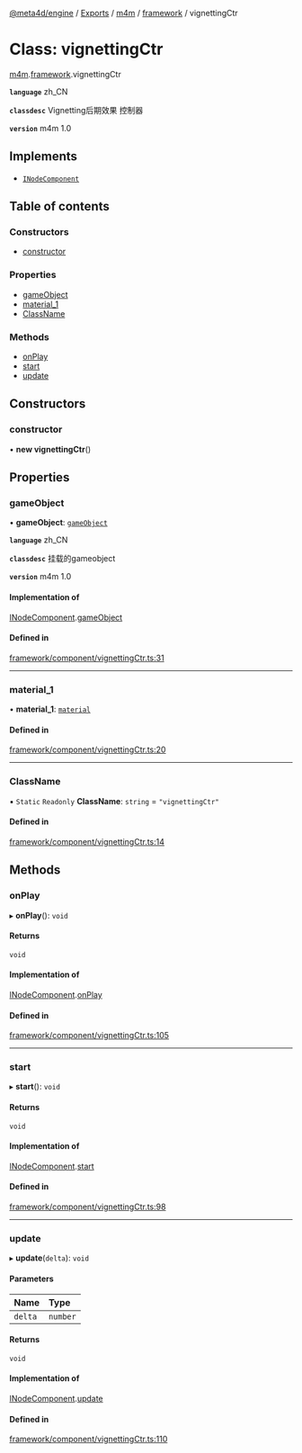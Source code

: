 [@meta4d/engine](../README.md) / [Exports](../modules.md) / [m4m](../modules/m4m.md) / [framework](../modules/m4m.framework.md) / vignettingCtr

# Class: vignettingCtr

[m4m](../modules/m4m.md).[framework](../modules/m4m.framework.md).vignettingCtr

**`language`** zh_CN

**`classdesc`**
Vignetting后期效果 控制器

**`version`** m4m 1.0

## Implements

- [`INodeComponent`](../interfaces/m4m.framework.INodeComponent.md)

## Table of contents

### Constructors

- [constructor](m4m.framework.vignettingCtr.md#constructor)

### Properties

- [gameObject](m4m.framework.vignettingCtr.md#gameobject)
- [material\_1](m4m.framework.vignettingCtr.md#material_1)
- [ClassName](m4m.framework.vignettingCtr.md#classname)

### Methods

- [onPlay](m4m.framework.vignettingCtr.md#onplay)
- [start](m4m.framework.vignettingCtr.md#start)
- [update](m4m.framework.vignettingCtr.md#update)

## Constructors

### constructor

• **new vignettingCtr**()

## Properties

### gameObject

• **gameObject**: [`gameObject`](m4m.framework.gameObject.md)

**`language`** zh_CN

**`classdesc`**
挂载的gameobject

**`version`** m4m 1.0

#### Implementation of

[INodeComponent](../interfaces/m4m.framework.INodeComponent.md).[gameObject](../interfaces/m4m.framework.INodeComponent.md#gameobject)

#### Defined in

[framework/component/vignettingCtr.ts:31](https://github.com/meta4d-me/meta4d-engine/blob/cf6bfe6/src/framework/component/vignettingCtr.ts#L31)

___

### material\_1

• **material\_1**: [`material`](m4m.framework.material.md)

#### Defined in

[framework/component/vignettingCtr.ts:20](https://github.com/meta4d-me/meta4d-engine/blob/cf6bfe6/src/framework/component/vignettingCtr.ts#L20)

___

### ClassName

▪ `Static` `Readonly` **ClassName**: `string` = `"vignettingCtr"`

#### Defined in

[framework/component/vignettingCtr.ts:14](https://github.com/meta4d-me/meta4d-engine/blob/cf6bfe6/src/framework/component/vignettingCtr.ts#L14)

## Methods

### onPlay

▸ **onPlay**(): `void`

#### Returns

`void`

#### Implementation of

[INodeComponent](../interfaces/m4m.framework.INodeComponent.md).[onPlay](../interfaces/m4m.framework.INodeComponent.md#onplay)

#### Defined in

[framework/component/vignettingCtr.ts:105](https://github.com/meta4d-me/meta4d-engine/blob/cf6bfe6/src/framework/component/vignettingCtr.ts#L105)

___

### start

▸ **start**(): `void`

#### Returns

`void`

#### Implementation of

[INodeComponent](../interfaces/m4m.framework.INodeComponent.md).[start](../interfaces/m4m.framework.INodeComponent.md#start)

#### Defined in

[framework/component/vignettingCtr.ts:98](https://github.com/meta4d-me/meta4d-engine/blob/cf6bfe6/src/framework/component/vignettingCtr.ts#L98)

___

### update

▸ **update**(`delta`): `void`

#### Parameters

| Name | Type |
| :------ | :------ |
| `delta` | `number` |

#### Returns

`void`

#### Implementation of

[INodeComponent](../interfaces/m4m.framework.INodeComponent.md).[update](../interfaces/m4m.framework.INodeComponent.md#update)

#### Defined in

[framework/component/vignettingCtr.ts:110](https://github.com/meta4d-me/meta4d-engine/blob/cf6bfe6/src/framework/component/vignettingCtr.ts#L110)
